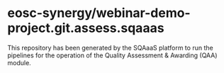<!--
SPDX-FileCopyrightText: Copyright contributors to the Software Quality Assurance as a Service (SQAaaS) project <sqaaas@ibergrid.eu>

SPDX-License-Identifier: GPL-3.0-only
-->

# eosc-synergy/webinar-demo-project.git.assess.sqaaas
This repository has been generated by the SQAaaS platform to run the pipelines
for the operation of the
Quality Assessment & Awarding (QAA)
module.